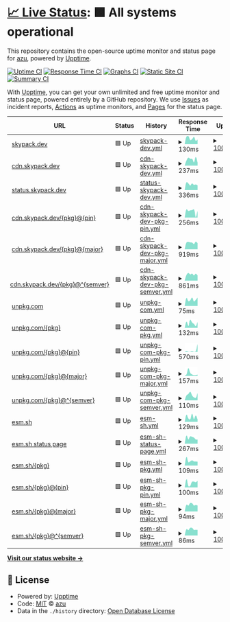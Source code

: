 # [📈 Live Status](https://azu.github.io/npmcdn-upptime/): <!--live status--> **🟩 All systems operational**

This repository contains the open-source uptime monitor and status page for [azu](https://efcl.info/), powered by [Upptime](https://github.com/upptime/upptime).

[![Uptime CI](https://github.com/azu/skypack-upptime/workflows/Uptime%20CI/badge.svg)](https://github.com/azu/skypack-upptime/actions?query=workflow%3A%22Uptime+CI%22)
[![Response Time CI](https://github.com/azu/skypack-upptime/workflows/Response%20Time%20CI/badge.svg)](https://github.com/azu/skypack-upptime/actions?query=workflow%3A%22Response+Time+CI%22)
[![Graphs CI](https://github.com/azu/skypack-upptime/workflows/Graphs%20CI/badge.svg)](https://github.com/azu/skypack-upptime/actions?query=workflow%3A%22Graphs+CI%22)
[![Static Site CI](https://github.com/azu/skypack-upptime/workflows/Static%20Site%20CI/badge.svg)](https://github.com/azu/skypack-upptime/actions?query=workflow%3A%22Static+Site+CI%22)
[![Summary CI](https://github.com/azu/skypack-upptime/workflows/Summary%20CI/badge.svg)](https://github.com/azu/skypack-upptime/actions?query=workflow%3A%22Summary+CI%22)

With [Upptime](https://upptime.js.org), you can get your own unlimited and free uptime monitor and status page, powered entirely by a GitHub repository. We use [Issues](https://github.com/azu/skypack-upptime/issues) as incident reports, [Actions](https://github.com/azu/skypack-upptime/actions) as uptime monitors, and [Pages](https://skypack.dev) for the status page.

<!--start: status pages-->
<!-- This summary is generated by Upptime (https://github.com/upptime/upptime) -->
<!-- Do not edit this manually, your changes will be overwritten -->
<!-- prettier-ignore -->
| URL | Status | History | Response Time | Uptime |
| --- | ------ | ------- | ------------- | ------ |
| <img alt="" src="https://icons.duckduckgo.com/ip3/www.skypack.dev.ico" height="13"> [skypack.dev](https://www.skypack.dev/) | 🟩 Up | [skypack-dev.yml](https://github.com/azu/npmcdn-upptime/commits/HEAD/history/skypack-dev.yml) | <details><summary><img alt="Response time graph" src="./graphs/skypack-dev/response-time-week.png" height="20"> 130ms</summary><br><a href="https://azu.github.io/npmcdn-upptime/history/skypack-dev"><img alt="Response time 177" src="https://img.shields.io/endpoint?url=https%3A%2F%2Fraw.githubusercontent.com%2Fazu%2Fnpmcdn-upptime%2FHEAD%2Fapi%2Fskypack-dev%2Fresponse-time.json"></a><br><a href="https://azu.github.io/npmcdn-upptime/history/skypack-dev"><img alt="24-hour response time 104" src="https://img.shields.io/endpoint?url=https%3A%2F%2Fraw.githubusercontent.com%2Fazu%2Fnpmcdn-upptime%2FHEAD%2Fapi%2Fskypack-dev%2Fresponse-time-day.json"></a><br><a href="https://azu.github.io/npmcdn-upptime/history/skypack-dev"><img alt="7-day response time 130" src="https://img.shields.io/endpoint?url=https%3A%2F%2Fraw.githubusercontent.com%2Fazu%2Fnpmcdn-upptime%2FHEAD%2Fapi%2Fskypack-dev%2Fresponse-time-week.json"></a><br><a href="https://azu.github.io/npmcdn-upptime/history/skypack-dev"><img alt="30-day response time 139" src="https://img.shields.io/endpoint?url=https%3A%2F%2Fraw.githubusercontent.com%2Fazu%2Fnpmcdn-upptime%2FHEAD%2Fapi%2Fskypack-dev%2Fresponse-time-month.json"></a><br><a href="https://azu.github.io/npmcdn-upptime/history/skypack-dev"><img alt="1-year response time 183" src="https://img.shields.io/endpoint?url=https%3A%2F%2Fraw.githubusercontent.com%2Fazu%2Fnpmcdn-upptime%2FHEAD%2Fapi%2Fskypack-dev%2Fresponse-time-year.json"></a></details> | <details><summary><a href="https://azu.github.io/npmcdn-upptime/history/skypack-dev">100.00%</a></summary><a href="https://azu.github.io/npmcdn-upptime/history/skypack-dev"><img alt="All-time uptime 100.00%" src="https://img.shields.io/endpoint?url=https%3A%2F%2Fraw.githubusercontent.com%2Fazu%2Fnpmcdn-upptime%2FHEAD%2Fapi%2Fskypack-dev%2Fuptime.json"></a><br><a href="https://azu.github.io/npmcdn-upptime/history/skypack-dev"><img alt="24-hour uptime 100.00%" src="https://img.shields.io/endpoint?url=https%3A%2F%2Fraw.githubusercontent.com%2Fazu%2Fnpmcdn-upptime%2FHEAD%2Fapi%2Fskypack-dev%2Fuptime-day.json"></a><br><a href="https://azu.github.io/npmcdn-upptime/history/skypack-dev"><img alt="7-day uptime 100.00%" src="https://img.shields.io/endpoint?url=https%3A%2F%2Fraw.githubusercontent.com%2Fazu%2Fnpmcdn-upptime%2FHEAD%2Fapi%2Fskypack-dev%2Fuptime-week.json"></a><br><a href="https://azu.github.io/npmcdn-upptime/history/skypack-dev"><img alt="30-day uptime 100.00%" src="https://img.shields.io/endpoint?url=https%3A%2F%2Fraw.githubusercontent.com%2Fazu%2Fnpmcdn-upptime%2FHEAD%2Fapi%2Fskypack-dev%2Fuptime-month.json"></a><br><a href="https://azu.github.io/npmcdn-upptime/history/skypack-dev"><img alt="1-year uptime 100.00%" src="https://img.shields.io/endpoint?url=https%3A%2F%2Fraw.githubusercontent.com%2Fazu%2Fnpmcdn-upptime%2FHEAD%2Fapi%2Fskypack-dev%2Fuptime-year.json"></a></details>
| <img alt="" src="https://icons.duckduckgo.com/ip3/cdn.skypack.dev.ico" height="13"> [cdn.skypack.dev](https://cdn.skypack.dev/canvas-confetti) | 🟩 Up | [cdn-skypack-dev.yml](https://github.com/azu/npmcdn-upptime/commits/HEAD/history/cdn-skypack-dev.yml) | <details><summary><img alt="Response time graph" src="./graphs/cdn-skypack-dev/response-time-week.png" height="20"> 237ms</summary><br><a href="https://azu.github.io/npmcdn-upptime/history/cdn-skypack-dev"><img alt="Response time 166" src="https://img.shields.io/endpoint?url=https%3A%2F%2Fraw.githubusercontent.com%2Fazu%2Fnpmcdn-upptime%2FHEAD%2Fapi%2Fcdn-skypack-dev%2Fresponse-time.json"></a><br><a href="https://azu.github.io/npmcdn-upptime/history/cdn-skypack-dev"><img alt="24-hour response time 113" src="https://img.shields.io/endpoint?url=https%3A%2F%2Fraw.githubusercontent.com%2Fazu%2Fnpmcdn-upptime%2FHEAD%2Fapi%2Fcdn-skypack-dev%2Fresponse-time-day.json"></a><br><a href="https://azu.github.io/npmcdn-upptime/history/cdn-skypack-dev"><img alt="7-day response time 237" src="https://img.shields.io/endpoint?url=https%3A%2F%2Fraw.githubusercontent.com%2Fazu%2Fnpmcdn-upptime%2FHEAD%2Fapi%2Fcdn-skypack-dev%2Fresponse-time-week.json"></a><br><a href="https://azu.github.io/npmcdn-upptime/history/cdn-skypack-dev"><img alt="30-day response time 192" src="https://img.shields.io/endpoint?url=https%3A%2F%2Fraw.githubusercontent.com%2Fazu%2Fnpmcdn-upptime%2FHEAD%2Fapi%2Fcdn-skypack-dev%2Fresponse-time-month.json"></a><br><a href="https://azu.github.io/npmcdn-upptime/history/cdn-skypack-dev"><img alt="1-year response time 176" src="https://img.shields.io/endpoint?url=https%3A%2F%2Fraw.githubusercontent.com%2Fazu%2Fnpmcdn-upptime%2FHEAD%2Fapi%2Fcdn-skypack-dev%2Fresponse-time-year.json"></a></details> | <details><summary><a href="https://azu.github.io/npmcdn-upptime/history/cdn-skypack-dev">100.00%</a></summary><a href="https://azu.github.io/npmcdn-upptime/history/cdn-skypack-dev"><img alt="All-time uptime 100.00%" src="https://img.shields.io/endpoint?url=https%3A%2F%2Fraw.githubusercontent.com%2Fazu%2Fnpmcdn-upptime%2FHEAD%2Fapi%2Fcdn-skypack-dev%2Fuptime.json"></a><br><a href="https://azu.github.io/npmcdn-upptime/history/cdn-skypack-dev"><img alt="24-hour uptime 100.00%" src="https://img.shields.io/endpoint?url=https%3A%2F%2Fraw.githubusercontent.com%2Fazu%2Fnpmcdn-upptime%2FHEAD%2Fapi%2Fcdn-skypack-dev%2Fuptime-day.json"></a><br><a href="https://azu.github.io/npmcdn-upptime/history/cdn-skypack-dev"><img alt="7-day uptime 100.00%" src="https://img.shields.io/endpoint?url=https%3A%2F%2Fraw.githubusercontent.com%2Fazu%2Fnpmcdn-upptime%2FHEAD%2Fapi%2Fcdn-skypack-dev%2Fuptime-week.json"></a><br><a href="https://azu.github.io/npmcdn-upptime/history/cdn-skypack-dev"><img alt="30-day uptime 100.00%" src="https://img.shields.io/endpoint?url=https%3A%2F%2Fraw.githubusercontent.com%2Fazu%2Fnpmcdn-upptime%2FHEAD%2Fapi%2Fcdn-skypack-dev%2Fuptime-month.json"></a><br><a href="https://azu.github.io/npmcdn-upptime/history/cdn-skypack-dev"><img alt="1-year uptime 100.00%" src="https://img.shields.io/endpoint?url=https%3A%2F%2Fraw.githubusercontent.com%2Fazu%2Fnpmcdn-upptime%2FHEAD%2Fapi%2Fcdn-skypack-dev%2Fuptime-year.json"></a></details>
| <img alt="" src="https://icons.duckduckgo.com/ip3/status.skypack.dev.ico" height="13"> [status.skypack.dev](https://status.skypack.dev/) | 🟩 Up | [status-skypack-dev.yml](https://github.com/azu/npmcdn-upptime/commits/HEAD/history/status-skypack-dev.yml) | <details><summary><img alt="Response time graph" src="./graphs/status-skypack-dev/response-time-week.png" height="20"> 336ms</summary><br><a href="https://azu.github.io/npmcdn-upptime/history/status-skypack-dev"><img alt="Response time 435" src="https://img.shields.io/endpoint?url=https%3A%2F%2Fraw.githubusercontent.com%2Fazu%2Fnpmcdn-upptime%2FHEAD%2Fapi%2Fstatus-skypack-dev%2Fresponse-time.json"></a><br><a href="https://azu.github.io/npmcdn-upptime/history/status-skypack-dev"><img alt="24-hour response time 271" src="https://img.shields.io/endpoint?url=https%3A%2F%2Fraw.githubusercontent.com%2Fazu%2Fnpmcdn-upptime%2FHEAD%2Fapi%2Fstatus-skypack-dev%2Fresponse-time-day.json"></a><br><a href="https://azu.github.io/npmcdn-upptime/history/status-skypack-dev"><img alt="7-day response time 336" src="https://img.shields.io/endpoint?url=https%3A%2F%2Fraw.githubusercontent.com%2Fazu%2Fnpmcdn-upptime%2FHEAD%2Fapi%2Fstatus-skypack-dev%2Fresponse-time-week.json"></a><br><a href="https://azu.github.io/npmcdn-upptime/history/status-skypack-dev"><img alt="30-day response time 324" src="https://img.shields.io/endpoint?url=https%3A%2F%2Fraw.githubusercontent.com%2Fazu%2Fnpmcdn-upptime%2FHEAD%2Fapi%2Fstatus-skypack-dev%2Fresponse-time-month.json"></a><br><a href="https://azu.github.io/npmcdn-upptime/history/status-skypack-dev"><img alt="1-year response time 425" src="https://img.shields.io/endpoint?url=https%3A%2F%2Fraw.githubusercontent.com%2Fazu%2Fnpmcdn-upptime%2FHEAD%2Fapi%2Fstatus-skypack-dev%2Fresponse-time-year.json"></a></details> | <details><summary><a href="https://azu.github.io/npmcdn-upptime/history/status-skypack-dev">100.00%</a></summary><a href="https://azu.github.io/npmcdn-upptime/history/status-skypack-dev"><img alt="All-time uptime 61.23%" src="https://img.shields.io/endpoint?url=https%3A%2F%2Fraw.githubusercontent.com%2Fazu%2Fnpmcdn-upptime%2FHEAD%2Fapi%2Fstatus-skypack-dev%2Fuptime.json"></a><br><a href="https://azu.github.io/npmcdn-upptime/history/status-skypack-dev"><img alt="24-hour uptime 100.00%" src="https://img.shields.io/endpoint?url=https%3A%2F%2Fraw.githubusercontent.com%2Fazu%2Fnpmcdn-upptime%2FHEAD%2Fapi%2Fstatus-skypack-dev%2Fuptime-day.json"></a><br><a href="https://azu.github.io/npmcdn-upptime/history/status-skypack-dev"><img alt="7-day uptime 100.00%" src="https://img.shields.io/endpoint?url=https%3A%2F%2Fraw.githubusercontent.com%2Fazu%2Fnpmcdn-upptime%2FHEAD%2Fapi%2Fstatus-skypack-dev%2Fuptime-week.json"></a><br><a href="https://azu.github.io/npmcdn-upptime/history/status-skypack-dev"><img alt="30-day uptime 100.00%" src="https://img.shields.io/endpoint?url=https%3A%2F%2Fraw.githubusercontent.com%2Fazu%2Fnpmcdn-upptime%2FHEAD%2Fapi%2Fstatus-skypack-dev%2Fuptime-month.json"></a><br><a href="https://azu.github.io/npmcdn-upptime/history/status-skypack-dev"><img alt="1-year uptime 85.22%" src="https://img.shields.io/endpoint?url=https%3A%2F%2Fraw.githubusercontent.com%2Fazu%2Fnpmcdn-upptime%2FHEAD%2Fapi%2Fstatus-skypack-dev%2Fuptime-year.json"></a></details>
| <img alt="" src="https://icons.duckduckgo.com/ip3/cdn.skypack.dev.ico" height="13"> [cdn.skypack.dev/{pkg}@{pin}](https://cdn.skypack.dev/preact@10.5.5) | 🟩 Up | [cdn-skypack-dev-pkg-pin.yml](https://github.com/azu/npmcdn-upptime/commits/HEAD/history/cdn-skypack-dev-pkg-pin.yml) | <details><summary><img alt="Response time graph" src="./graphs/cdn-skypack-dev-pkg-pin/response-time-week.png" height="20"> 256ms</summary><br><a href="https://azu.github.io/npmcdn-upptime/history/cdn-skypack-dev-pkg-pin"><img alt="Response time 238" src="https://img.shields.io/endpoint?url=https%3A%2F%2Fraw.githubusercontent.com%2Fazu%2Fnpmcdn-upptime%2FHEAD%2Fapi%2Fcdn-skypack-dev-pkg-pin%2Fresponse-time.json"></a><br><a href="https://azu.github.io/npmcdn-upptime/history/cdn-skypack-dev-pkg-pin"><img alt="24-hour response time 258" src="https://img.shields.io/endpoint?url=https%3A%2F%2Fraw.githubusercontent.com%2Fazu%2Fnpmcdn-upptime%2FHEAD%2Fapi%2Fcdn-skypack-dev-pkg-pin%2Fresponse-time-day.json"></a><br><a href="https://azu.github.io/npmcdn-upptime/history/cdn-skypack-dev-pkg-pin"><img alt="7-day response time 256" src="https://img.shields.io/endpoint?url=https%3A%2F%2Fraw.githubusercontent.com%2Fazu%2Fnpmcdn-upptime%2FHEAD%2Fapi%2Fcdn-skypack-dev-pkg-pin%2Fresponse-time-week.json"></a><br><a href="https://azu.github.io/npmcdn-upptime/history/cdn-skypack-dev-pkg-pin"><img alt="30-day response time 272" src="https://img.shields.io/endpoint?url=https%3A%2F%2Fraw.githubusercontent.com%2Fazu%2Fnpmcdn-upptime%2FHEAD%2Fapi%2Fcdn-skypack-dev-pkg-pin%2Fresponse-time-month.json"></a><br><a href="https://azu.github.io/npmcdn-upptime/history/cdn-skypack-dev-pkg-pin"><img alt="1-year response time 250" src="https://img.shields.io/endpoint?url=https%3A%2F%2Fraw.githubusercontent.com%2Fazu%2Fnpmcdn-upptime%2FHEAD%2Fapi%2Fcdn-skypack-dev-pkg-pin%2Fresponse-time-year.json"></a></details> | <details><summary><a href="https://azu.github.io/npmcdn-upptime/history/cdn-skypack-dev-pkg-pin">100.00%</a></summary><a href="https://azu.github.io/npmcdn-upptime/history/cdn-skypack-dev-pkg-pin"><img alt="All-time uptime 99.98%" src="https://img.shields.io/endpoint?url=https%3A%2F%2Fraw.githubusercontent.com%2Fazu%2Fnpmcdn-upptime%2FHEAD%2Fapi%2Fcdn-skypack-dev-pkg-pin%2Fuptime.json"></a><br><a href="https://azu.github.io/npmcdn-upptime/history/cdn-skypack-dev-pkg-pin"><img alt="24-hour uptime 100.00%" src="https://img.shields.io/endpoint?url=https%3A%2F%2Fraw.githubusercontent.com%2Fazu%2Fnpmcdn-upptime%2FHEAD%2Fapi%2Fcdn-skypack-dev-pkg-pin%2Fuptime-day.json"></a><br><a href="https://azu.github.io/npmcdn-upptime/history/cdn-skypack-dev-pkg-pin"><img alt="7-day uptime 100.00%" src="https://img.shields.io/endpoint?url=https%3A%2F%2Fraw.githubusercontent.com%2Fazu%2Fnpmcdn-upptime%2FHEAD%2Fapi%2Fcdn-skypack-dev-pkg-pin%2Fuptime-week.json"></a><br><a href="https://azu.github.io/npmcdn-upptime/history/cdn-skypack-dev-pkg-pin"><img alt="30-day uptime 100.00%" src="https://img.shields.io/endpoint?url=https%3A%2F%2Fraw.githubusercontent.com%2Fazu%2Fnpmcdn-upptime%2FHEAD%2Fapi%2Fcdn-skypack-dev-pkg-pin%2Fuptime-month.json"></a><br><a href="https://azu.github.io/npmcdn-upptime/history/cdn-skypack-dev-pkg-pin"><img alt="1-year uptime 100.00%" src="https://img.shields.io/endpoint?url=https%3A%2F%2Fraw.githubusercontent.com%2Fazu%2Fnpmcdn-upptime%2FHEAD%2Fapi%2Fcdn-skypack-dev-pkg-pin%2Fuptime-year.json"></a></details>
| <img alt="" src="https://icons.duckduckgo.com/ip3/cdn.skypack.dev.ico" height="13"> [cdn.skypack.dev/{pkg}@{major}](https://cdn.skypack.dev/preact@10) | 🟩 Up | [cdn-skypack-dev-pkg-major.yml](https://github.com/azu/npmcdn-upptime/commits/HEAD/history/cdn-skypack-dev-pkg-major.yml) | <details><summary><img alt="Response time graph" src="./graphs/cdn-skypack-dev-pkg-major/response-time-week.png" height="20"> 919ms</summary><br><a href="https://azu.github.io/npmcdn-upptime/history/cdn-skypack-dev-pkg-major"><img alt="Response time 328" src="https://img.shields.io/endpoint?url=https%3A%2F%2Fraw.githubusercontent.com%2Fazu%2Fnpmcdn-upptime%2FHEAD%2Fapi%2Fcdn-skypack-dev-pkg-major%2Fresponse-time.json"></a><br><a href="https://azu.github.io/npmcdn-upptime/history/cdn-skypack-dev-pkg-major"><img alt="24-hour response time 849" src="https://img.shields.io/endpoint?url=https%3A%2F%2Fraw.githubusercontent.com%2Fazu%2Fnpmcdn-upptime%2FHEAD%2Fapi%2Fcdn-skypack-dev-pkg-major%2Fresponse-time-day.json"></a><br><a href="https://azu.github.io/npmcdn-upptime/history/cdn-skypack-dev-pkg-major"><img alt="7-day response time 919" src="https://img.shields.io/endpoint?url=https%3A%2F%2Fraw.githubusercontent.com%2Fazu%2Fnpmcdn-upptime%2FHEAD%2Fapi%2Fcdn-skypack-dev-pkg-major%2Fresponse-time-week.json"></a><br><a href="https://azu.github.io/npmcdn-upptime/history/cdn-skypack-dev-pkg-major"><img alt="30-day response time 504" src="https://img.shields.io/endpoint?url=https%3A%2F%2Fraw.githubusercontent.com%2Fazu%2Fnpmcdn-upptime%2FHEAD%2Fapi%2Fcdn-skypack-dev-pkg-major%2Fresponse-time-month.json"></a><br><a href="https://azu.github.io/npmcdn-upptime/history/cdn-skypack-dev-pkg-major"><img alt="1-year response time 324" src="https://img.shields.io/endpoint?url=https%3A%2F%2Fraw.githubusercontent.com%2Fazu%2Fnpmcdn-upptime%2FHEAD%2Fapi%2Fcdn-skypack-dev-pkg-major%2Fresponse-time-year.json"></a></details> | <details><summary><a href="https://azu.github.io/npmcdn-upptime/history/cdn-skypack-dev-pkg-major">100.00%</a></summary><a href="https://azu.github.io/npmcdn-upptime/history/cdn-skypack-dev-pkg-major"><img alt="All-time uptime 99.99%" src="https://img.shields.io/endpoint?url=https%3A%2F%2Fraw.githubusercontent.com%2Fazu%2Fnpmcdn-upptime%2FHEAD%2Fapi%2Fcdn-skypack-dev-pkg-major%2Fuptime.json"></a><br><a href="https://azu.github.io/npmcdn-upptime/history/cdn-skypack-dev-pkg-major"><img alt="24-hour uptime 100.00%" src="https://img.shields.io/endpoint?url=https%3A%2F%2Fraw.githubusercontent.com%2Fazu%2Fnpmcdn-upptime%2FHEAD%2Fapi%2Fcdn-skypack-dev-pkg-major%2Fuptime-day.json"></a><br><a href="https://azu.github.io/npmcdn-upptime/history/cdn-skypack-dev-pkg-major"><img alt="7-day uptime 100.00%" src="https://img.shields.io/endpoint?url=https%3A%2F%2Fraw.githubusercontent.com%2Fazu%2Fnpmcdn-upptime%2FHEAD%2Fapi%2Fcdn-skypack-dev-pkg-major%2Fuptime-week.json"></a><br><a href="https://azu.github.io/npmcdn-upptime/history/cdn-skypack-dev-pkg-major"><img alt="30-day uptime 100.00%" src="https://img.shields.io/endpoint?url=https%3A%2F%2Fraw.githubusercontent.com%2Fazu%2Fnpmcdn-upptime%2FHEAD%2Fapi%2Fcdn-skypack-dev-pkg-major%2Fuptime-month.json"></a><br><a href="https://azu.github.io/npmcdn-upptime/history/cdn-skypack-dev-pkg-major"><img alt="1-year uptime 100.00%" src="https://img.shields.io/endpoint?url=https%3A%2F%2Fraw.githubusercontent.com%2Fazu%2Fnpmcdn-upptime%2FHEAD%2Fapi%2Fcdn-skypack-dev-pkg-major%2Fuptime-year.json"></a></details>
| <img alt="" src="https://icons.duckduckgo.com/ip3/cdn.skypack.dev.ico" height="13"> [cdn.skypack.dev/{pkg}@^{semver}](https://cdn.skypack.dev/preact@^10) | 🟩 Up | [cdn-skypack-dev-pkg-semver.yml](https://github.com/azu/npmcdn-upptime/commits/HEAD/history/cdn-skypack-dev-pkg-semver.yml) | <details><summary><img alt="Response time graph" src="./graphs/cdn-skypack-dev-pkg-semver/response-time-week.png" height="20"> 861ms</summary><br><a href="https://azu.github.io/npmcdn-upptime/history/cdn-skypack-dev-pkg-semver"><img alt="Response time 350" src="https://img.shields.io/endpoint?url=https%3A%2F%2Fraw.githubusercontent.com%2Fazu%2Fnpmcdn-upptime%2FHEAD%2Fapi%2Fcdn-skypack-dev-pkg-semver%2Fresponse-time.json"></a><br><a href="https://azu.github.io/npmcdn-upptime/history/cdn-skypack-dev-pkg-semver"><img alt="24-hour response time 714" src="https://img.shields.io/endpoint?url=https%3A%2F%2Fraw.githubusercontent.com%2Fazu%2Fnpmcdn-upptime%2FHEAD%2Fapi%2Fcdn-skypack-dev-pkg-semver%2Fresponse-time-day.json"></a><br><a href="https://azu.github.io/npmcdn-upptime/history/cdn-skypack-dev-pkg-semver"><img alt="7-day response time 861" src="https://img.shields.io/endpoint?url=https%3A%2F%2Fraw.githubusercontent.com%2Fazu%2Fnpmcdn-upptime%2FHEAD%2Fapi%2Fcdn-skypack-dev-pkg-semver%2Fresponse-time-week.json"></a><br><a href="https://azu.github.io/npmcdn-upptime/history/cdn-skypack-dev-pkg-semver"><img alt="30-day response time 503" src="https://img.shields.io/endpoint?url=https%3A%2F%2Fraw.githubusercontent.com%2Fazu%2Fnpmcdn-upptime%2FHEAD%2Fapi%2Fcdn-skypack-dev-pkg-semver%2Fresponse-time-month.json"></a><br><a href="https://azu.github.io/npmcdn-upptime/history/cdn-skypack-dev-pkg-semver"><img alt="1-year response time 319" src="https://img.shields.io/endpoint?url=https%3A%2F%2Fraw.githubusercontent.com%2Fazu%2Fnpmcdn-upptime%2FHEAD%2Fapi%2Fcdn-skypack-dev-pkg-semver%2Fresponse-time-year.json"></a></details> | <details><summary><a href="https://azu.github.io/npmcdn-upptime/history/cdn-skypack-dev-pkg-semver">100.00%</a></summary><a href="https://azu.github.io/npmcdn-upptime/history/cdn-skypack-dev-pkg-semver"><img alt="All-time uptime 100.00%" src="https://img.shields.io/endpoint?url=https%3A%2F%2Fraw.githubusercontent.com%2Fazu%2Fnpmcdn-upptime%2FHEAD%2Fapi%2Fcdn-skypack-dev-pkg-semver%2Fuptime.json"></a><br><a href="https://azu.github.io/npmcdn-upptime/history/cdn-skypack-dev-pkg-semver"><img alt="24-hour uptime 100.00%" src="https://img.shields.io/endpoint?url=https%3A%2F%2Fraw.githubusercontent.com%2Fazu%2Fnpmcdn-upptime%2FHEAD%2Fapi%2Fcdn-skypack-dev-pkg-semver%2Fuptime-day.json"></a><br><a href="https://azu.github.io/npmcdn-upptime/history/cdn-skypack-dev-pkg-semver"><img alt="7-day uptime 100.00%" src="https://img.shields.io/endpoint?url=https%3A%2F%2Fraw.githubusercontent.com%2Fazu%2Fnpmcdn-upptime%2FHEAD%2Fapi%2Fcdn-skypack-dev-pkg-semver%2Fuptime-week.json"></a><br><a href="https://azu.github.io/npmcdn-upptime/history/cdn-skypack-dev-pkg-semver"><img alt="30-day uptime 100.00%" src="https://img.shields.io/endpoint?url=https%3A%2F%2Fraw.githubusercontent.com%2Fazu%2Fnpmcdn-upptime%2FHEAD%2Fapi%2Fcdn-skypack-dev-pkg-semver%2Fuptime-month.json"></a><br><a href="https://azu.github.io/npmcdn-upptime/history/cdn-skypack-dev-pkg-semver"><img alt="1-year uptime 100.00%" src="https://img.shields.io/endpoint?url=https%3A%2F%2Fraw.githubusercontent.com%2Fazu%2Fnpmcdn-upptime%2FHEAD%2Fapi%2Fcdn-skypack-dev-pkg-semver%2Fuptime-year.json"></a></details>
| <img alt="" src="https://icons.duckduckgo.com/ip3/unpkg.com.ico" height="13"> [unpkg.com](https://unpkg.com/) | 🟩 Up | [unpkg-com.yml](https://github.com/azu/npmcdn-upptime/commits/HEAD/history/unpkg-com.yml) | <details><summary><img alt="Response time graph" src="./graphs/unpkg-com/response-time-week.png" height="20"> 75ms</summary><br><a href="https://azu.github.io/npmcdn-upptime/history/unpkg-com"><img alt="Response time 59" src="https://img.shields.io/endpoint?url=https%3A%2F%2Fraw.githubusercontent.com%2Fazu%2Fnpmcdn-upptime%2FHEAD%2Fapi%2Funpkg-com%2Fresponse-time.json"></a><br><a href="https://azu.github.io/npmcdn-upptime/history/unpkg-com"><img alt="24-hour response time 96" src="https://img.shields.io/endpoint?url=https%3A%2F%2Fraw.githubusercontent.com%2Fazu%2Fnpmcdn-upptime%2FHEAD%2Fapi%2Funpkg-com%2Fresponse-time-day.json"></a><br><a href="https://azu.github.io/npmcdn-upptime/history/unpkg-com"><img alt="7-day response time 75" src="https://img.shields.io/endpoint?url=https%3A%2F%2Fraw.githubusercontent.com%2Fazu%2Fnpmcdn-upptime%2FHEAD%2Fapi%2Funpkg-com%2Fresponse-time-week.json"></a><br><a href="https://azu.github.io/npmcdn-upptime/history/unpkg-com"><img alt="30-day response time 72" src="https://img.shields.io/endpoint?url=https%3A%2F%2Fraw.githubusercontent.com%2Fazu%2Fnpmcdn-upptime%2FHEAD%2Fapi%2Funpkg-com%2Fresponse-time-month.json"></a><br><a href="https://azu.github.io/npmcdn-upptime/history/unpkg-com"><img alt="1-year response time 60" src="https://img.shields.io/endpoint?url=https%3A%2F%2Fraw.githubusercontent.com%2Fazu%2Fnpmcdn-upptime%2FHEAD%2Fapi%2Funpkg-com%2Fresponse-time-year.json"></a></details> | <details><summary><a href="https://azu.github.io/npmcdn-upptime/history/unpkg-com">100.00%</a></summary><a href="https://azu.github.io/npmcdn-upptime/history/unpkg-com"><img alt="All-time uptime 100.00%" src="https://img.shields.io/endpoint?url=https%3A%2F%2Fraw.githubusercontent.com%2Fazu%2Fnpmcdn-upptime%2FHEAD%2Fapi%2Funpkg-com%2Fuptime.json"></a><br><a href="https://azu.github.io/npmcdn-upptime/history/unpkg-com"><img alt="24-hour uptime 100.00%" src="https://img.shields.io/endpoint?url=https%3A%2F%2Fraw.githubusercontent.com%2Fazu%2Fnpmcdn-upptime%2FHEAD%2Fapi%2Funpkg-com%2Fuptime-day.json"></a><br><a href="https://azu.github.io/npmcdn-upptime/history/unpkg-com"><img alt="7-day uptime 100.00%" src="https://img.shields.io/endpoint?url=https%3A%2F%2Fraw.githubusercontent.com%2Fazu%2Fnpmcdn-upptime%2FHEAD%2Fapi%2Funpkg-com%2Fuptime-week.json"></a><br><a href="https://azu.github.io/npmcdn-upptime/history/unpkg-com"><img alt="30-day uptime 100.00%" src="https://img.shields.io/endpoint?url=https%3A%2F%2Fraw.githubusercontent.com%2Fazu%2Fnpmcdn-upptime%2FHEAD%2Fapi%2Funpkg-com%2Fuptime-month.json"></a><br><a href="https://azu.github.io/npmcdn-upptime/history/unpkg-com"><img alt="1-year uptime 100.00%" src="https://img.shields.io/endpoint?url=https%3A%2F%2Fraw.githubusercontent.com%2Fazu%2Fnpmcdn-upptime%2FHEAD%2Fapi%2Funpkg-com%2Fuptime-year.json"></a></details>
| <img alt="" src="https://icons.duckduckgo.com/ip3/unpkg.com.ico" height="13"> [unpkg.com/{pkg}](https://unpkg.com/preact) | 🟩 Up | [unpkg-com-pkg.yml](https://github.com/azu/npmcdn-upptime/commits/HEAD/history/unpkg-com-pkg.yml) | <details><summary><img alt="Response time graph" src="./graphs/unpkg-com-pkg/response-time-week.png" height="20"> 132ms</summary><br><a href="https://azu.github.io/npmcdn-upptime/history/unpkg-com-pkg"><img alt="Response time 326" src="https://img.shields.io/endpoint?url=https%3A%2F%2Fraw.githubusercontent.com%2Fazu%2Fnpmcdn-upptime%2FHEAD%2Fapi%2Funpkg-com-pkg%2Fresponse-time.json"></a><br><a href="https://azu.github.io/npmcdn-upptime/history/unpkg-com-pkg"><img alt="24-hour response time 163" src="https://img.shields.io/endpoint?url=https%3A%2F%2Fraw.githubusercontent.com%2Fazu%2Fnpmcdn-upptime%2FHEAD%2Fapi%2Funpkg-com-pkg%2Fresponse-time-day.json"></a><br><a href="https://azu.github.io/npmcdn-upptime/history/unpkg-com-pkg"><img alt="7-day response time 132" src="https://img.shields.io/endpoint?url=https%3A%2F%2Fraw.githubusercontent.com%2Fazu%2Fnpmcdn-upptime%2FHEAD%2Fapi%2Funpkg-com-pkg%2Fresponse-time-week.json"></a><br><a href="https://azu.github.io/npmcdn-upptime/history/unpkg-com-pkg"><img alt="30-day response time 151" src="https://img.shields.io/endpoint?url=https%3A%2F%2Fraw.githubusercontent.com%2Fazu%2Fnpmcdn-upptime%2FHEAD%2Fapi%2Funpkg-com-pkg%2Fresponse-time-month.json"></a><br><a href="https://azu.github.io/npmcdn-upptime/history/unpkg-com-pkg"><img alt="1-year response time 269" src="https://img.shields.io/endpoint?url=https%3A%2F%2Fraw.githubusercontent.com%2Fazu%2Fnpmcdn-upptime%2FHEAD%2Fapi%2Funpkg-com-pkg%2Fresponse-time-year.json"></a></details> | <details><summary><a href="https://azu.github.io/npmcdn-upptime/history/unpkg-com-pkg">100.00%</a></summary><a href="https://azu.github.io/npmcdn-upptime/history/unpkg-com-pkg"><img alt="All-time uptime 99.48%" src="https://img.shields.io/endpoint?url=https%3A%2F%2Fraw.githubusercontent.com%2Fazu%2Fnpmcdn-upptime%2FHEAD%2Fapi%2Funpkg-com-pkg%2Fuptime.json"></a><br><a href="https://azu.github.io/npmcdn-upptime/history/unpkg-com-pkg"><img alt="24-hour uptime 100.00%" src="https://img.shields.io/endpoint?url=https%3A%2F%2Fraw.githubusercontent.com%2Fazu%2Fnpmcdn-upptime%2FHEAD%2Fapi%2Funpkg-com-pkg%2Fuptime-day.json"></a><br><a href="https://azu.github.io/npmcdn-upptime/history/unpkg-com-pkg"><img alt="7-day uptime 100.00%" src="https://img.shields.io/endpoint?url=https%3A%2F%2Fraw.githubusercontent.com%2Fazu%2Fnpmcdn-upptime%2FHEAD%2Fapi%2Funpkg-com-pkg%2Fuptime-week.json"></a><br><a href="https://azu.github.io/npmcdn-upptime/history/unpkg-com-pkg"><img alt="30-day uptime 100.00%" src="https://img.shields.io/endpoint?url=https%3A%2F%2Fraw.githubusercontent.com%2Fazu%2Fnpmcdn-upptime%2FHEAD%2Fapi%2Funpkg-com-pkg%2Fuptime-month.json"></a><br><a href="https://azu.github.io/npmcdn-upptime/history/unpkg-com-pkg"><img alt="1-year uptime 100.00%" src="https://img.shields.io/endpoint?url=https%3A%2F%2Fraw.githubusercontent.com%2Fazu%2Fnpmcdn-upptime%2FHEAD%2Fapi%2Funpkg-com-pkg%2Fuptime-year.json"></a></details>
| <img alt="" src="https://icons.duckduckgo.com/ip3/unpkg.com.ico" height="13"> [unpkg.com/{pkg}@{pin}](https://unpkg.com/preact@10.5.5) | 🟩 Up | [unpkg-com-pkg-pin.yml](https://github.com/azu/npmcdn-upptime/commits/HEAD/history/unpkg-com-pkg-pin.yml) | <details><summary><img alt="Response time graph" src="./graphs/unpkg-com-pkg-pin/response-time-week.png" height="20"> 570ms</summary><br><a href="https://azu.github.io/npmcdn-upptime/history/unpkg-com-pkg-pin"><img alt="Response time 746" src="https://img.shields.io/endpoint?url=https%3A%2F%2Fraw.githubusercontent.com%2Fazu%2Fnpmcdn-upptime%2FHEAD%2Fapi%2Funpkg-com-pkg-pin%2Fresponse-time.json"></a><br><a href="https://azu.github.io/npmcdn-upptime/history/unpkg-com-pkg-pin"><img alt="24-hour response time 3046" src="https://img.shields.io/endpoint?url=https%3A%2F%2Fraw.githubusercontent.com%2Fazu%2Fnpmcdn-upptime%2FHEAD%2Fapi%2Funpkg-com-pkg-pin%2Fresponse-time-day.json"></a><br><a href="https://azu.github.io/npmcdn-upptime/history/unpkg-com-pkg-pin"><img alt="7-day response time 570" src="https://img.shields.io/endpoint?url=https%3A%2F%2Fraw.githubusercontent.com%2Fazu%2Fnpmcdn-upptime%2FHEAD%2Fapi%2Funpkg-com-pkg-pin%2Fresponse-time-week.json"></a><br><a href="https://azu.github.io/npmcdn-upptime/history/unpkg-com-pkg-pin"><img alt="30-day response time 387" src="https://img.shields.io/endpoint?url=https%3A%2F%2Fraw.githubusercontent.com%2Fazu%2Fnpmcdn-upptime%2FHEAD%2Fapi%2Funpkg-com-pkg-pin%2Fresponse-time-month.json"></a><br><a href="https://azu.github.io/npmcdn-upptime/history/unpkg-com-pkg-pin"><img alt="1-year response time 754" src="https://img.shields.io/endpoint?url=https%3A%2F%2Fraw.githubusercontent.com%2Fazu%2Fnpmcdn-upptime%2FHEAD%2Fapi%2Funpkg-com-pkg-pin%2Fresponse-time-year.json"></a></details> | <details><summary><a href="https://azu.github.io/npmcdn-upptime/history/unpkg-com-pkg-pin">100.00%</a></summary><a href="https://azu.github.io/npmcdn-upptime/history/unpkg-com-pkg-pin"><img alt="All-time uptime 99.49%" src="https://img.shields.io/endpoint?url=https%3A%2F%2Fraw.githubusercontent.com%2Fazu%2Fnpmcdn-upptime%2FHEAD%2Fapi%2Funpkg-com-pkg-pin%2Fuptime.json"></a><br><a href="https://azu.github.io/npmcdn-upptime/history/unpkg-com-pkg-pin"><img alt="24-hour uptime 100.00%" src="https://img.shields.io/endpoint?url=https%3A%2F%2Fraw.githubusercontent.com%2Fazu%2Fnpmcdn-upptime%2FHEAD%2Fapi%2Funpkg-com-pkg-pin%2Fuptime-day.json"></a><br><a href="https://azu.github.io/npmcdn-upptime/history/unpkg-com-pkg-pin"><img alt="7-day uptime 100.00%" src="https://img.shields.io/endpoint?url=https%3A%2F%2Fraw.githubusercontent.com%2Fazu%2Fnpmcdn-upptime%2FHEAD%2Fapi%2Funpkg-com-pkg-pin%2Fuptime-week.json"></a><br><a href="https://azu.github.io/npmcdn-upptime/history/unpkg-com-pkg-pin"><img alt="30-day uptime 100.00%" src="https://img.shields.io/endpoint?url=https%3A%2F%2Fraw.githubusercontent.com%2Fazu%2Fnpmcdn-upptime%2FHEAD%2Fapi%2Funpkg-com-pkg-pin%2Fuptime-month.json"></a><br><a href="https://azu.github.io/npmcdn-upptime/history/unpkg-com-pkg-pin"><img alt="1-year uptime 100.00%" src="https://img.shields.io/endpoint?url=https%3A%2F%2Fraw.githubusercontent.com%2Fazu%2Fnpmcdn-upptime%2FHEAD%2Fapi%2Funpkg-com-pkg-pin%2Fuptime-year.json"></a></details>
| <img alt="" src="https://icons.duckduckgo.com/ip3/unpkg.com.ico" height="13"> [unpkg.com/{pkg}@{major}](https://unpkg.com/preact@10) | 🟩 Up | [unpkg-com-pkg-major.yml](https://github.com/azu/npmcdn-upptime/commits/HEAD/history/unpkg-com-pkg-major.yml) | <details><summary><img alt="Response time graph" src="./graphs/unpkg-com-pkg-major/response-time-week.png" height="20"> 157ms</summary><br><a href="https://azu.github.io/npmcdn-upptime/history/unpkg-com-pkg-major"><img alt="Response time 174" src="https://img.shields.io/endpoint?url=https%3A%2F%2Fraw.githubusercontent.com%2Fazu%2Fnpmcdn-upptime%2FHEAD%2Fapi%2Funpkg-com-pkg-major%2Fresponse-time.json"></a><br><a href="https://azu.github.io/npmcdn-upptime/history/unpkg-com-pkg-major"><img alt="24-hour response time 82" src="https://img.shields.io/endpoint?url=https%3A%2F%2Fraw.githubusercontent.com%2Fazu%2Fnpmcdn-upptime%2FHEAD%2Fapi%2Funpkg-com-pkg-major%2Fresponse-time-day.json"></a><br><a href="https://azu.github.io/npmcdn-upptime/history/unpkg-com-pkg-major"><img alt="7-day response time 157" src="https://img.shields.io/endpoint?url=https%3A%2F%2Fraw.githubusercontent.com%2Fazu%2Fnpmcdn-upptime%2FHEAD%2Fapi%2Funpkg-com-pkg-major%2Fresponse-time-week.json"></a><br><a href="https://azu.github.io/npmcdn-upptime/history/unpkg-com-pkg-major"><img alt="30-day response time 132" src="https://img.shields.io/endpoint?url=https%3A%2F%2Fraw.githubusercontent.com%2Fazu%2Fnpmcdn-upptime%2FHEAD%2Fapi%2Funpkg-com-pkg-major%2Fresponse-time-month.json"></a><br><a href="https://azu.github.io/npmcdn-upptime/history/unpkg-com-pkg-major"><img alt="1-year response time 145" src="https://img.shields.io/endpoint?url=https%3A%2F%2Fraw.githubusercontent.com%2Fazu%2Fnpmcdn-upptime%2FHEAD%2Fapi%2Funpkg-com-pkg-major%2Fresponse-time-year.json"></a></details> | <details><summary><a href="https://azu.github.io/npmcdn-upptime/history/unpkg-com-pkg-major">100.00%</a></summary><a href="https://azu.github.io/npmcdn-upptime/history/unpkg-com-pkg-major"><img alt="All-time uptime 99.48%" src="https://img.shields.io/endpoint?url=https%3A%2F%2Fraw.githubusercontent.com%2Fazu%2Fnpmcdn-upptime%2FHEAD%2Fapi%2Funpkg-com-pkg-major%2Fuptime.json"></a><br><a href="https://azu.github.io/npmcdn-upptime/history/unpkg-com-pkg-major"><img alt="24-hour uptime 100.00%" src="https://img.shields.io/endpoint?url=https%3A%2F%2Fraw.githubusercontent.com%2Fazu%2Fnpmcdn-upptime%2FHEAD%2Fapi%2Funpkg-com-pkg-major%2Fuptime-day.json"></a><br><a href="https://azu.github.io/npmcdn-upptime/history/unpkg-com-pkg-major"><img alt="7-day uptime 100.00%" src="https://img.shields.io/endpoint?url=https%3A%2F%2Fraw.githubusercontent.com%2Fazu%2Fnpmcdn-upptime%2FHEAD%2Fapi%2Funpkg-com-pkg-major%2Fuptime-week.json"></a><br><a href="https://azu.github.io/npmcdn-upptime/history/unpkg-com-pkg-major"><img alt="30-day uptime 100.00%" src="https://img.shields.io/endpoint?url=https%3A%2F%2Fraw.githubusercontent.com%2Fazu%2Fnpmcdn-upptime%2FHEAD%2Fapi%2Funpkg-com-pkg-major%2Fuptime-month.json"></a><br><a href="https://azu.github.io/npmcdn-upptime/history/unpkg-com-pkg-major"><img alt="1-year uptime 100.00%" src="https://img.shields.io/endpoint?url=https%3A%2F%2Fraw.githubusercontent.com%2Fazu%2Fnpmcdn-upptime%2FHEAD%2Fapi%2Funpkg-com-pkg-major%2Fuptime-year.json"></a></details>
| <img alt="" src="https://icons.duckduckgo.com/ip3/unpkg.com.ico" height="13"> [unpkg.com/{pkg}@^{semver}](https://unpkg.com/preact@^10) | 🟩 Up | [unpkg-com-pkg-semver.yml](https://github.com/azu/npmcdn-upptime/commits/HEAD/history/unpkg-com-pkg-semver.yml) | <details><summary><img alt="Response time graph" src="./graphs/unpkg-com-pkg-semver/response-time-week.png" height="20"> 110ms</summary><br><a href="https://azu.github.io/npmcdn-upptime/history/unpkg-com-pkg-semver"><img alt="Response time 166" src="https://img.shields.io/endpoint?url=https%3A%2F%2Fraw.githubusercontent.com%2Fazu%2Fnpmcdn-upptime%2FHEAD%2Fapi%2Funpkg-com-pkg-semver%2Fresponse-time.json"></a><br><a href="https://azu.github.io/npmcdn-upptime/history/unpkg-com-pkg-semver"><img alt="24-hour response time 147" src="https://img.shields.io/endpoint?url=https%3A%2F%2Fraw.githubusercontent.com%2Fazu%2Fnpmcdn-upptime%2FHEAD%2Fapi%2Funpkg-com-pkg-semver%2Fresponse-time-day.json"></a><br><a href="https://azu.github.io/npmcdn-upptime/history/unpkg-com-pkg-semver"><img alt="7-day response time 110" src="https://img.shields.io/endpoint?url=https%3A%2F%2Fraw.githubusercontent.com%2Fazu%2Fnpmcdn-upptime%2FHEAD%2Fapi%2Funpkg-com-pkg-semver%2Fresponse-time-week.json"></a><br><a href="https://azu.github.io/npmcdn-upptime/history/unpkg-com-pkg-semver"><img alt="30-day response time 145" src="https://img.shields.io/endpoint?url=https%3A%2F%2Fraw.githubusercontent.com%2Fazu%2Fnpmcdn-upptime%2FHEAD%2Fapi%2Funpkg-com-pkg-semver%2Fresponse-time-month.json"></a><br><a href="https://azu.github.io/npmcdn-upptime/history/unpkg-com-pkg-semver"><img alt="1-year response time 130" src="https://img.shields.io/endpoint?url=https%3A%2F%2Fraw.githubusercontent.com%2Fazu%2Fnpmcdn-upptime%2FHEAD%2Fapi%2Funpkg-com-pkg-semver%2Fresponse-time-year.json"></a></details> | <details><summary><a href="https://azu.github.io/npmcdn-upptime/history/unpkg-com-pkg-semver">100.00%</a></summary><a href="https://azu.github.io/npmcdn-upptime/history/unpkg-com-pkg-semver"><img alt="All-time uptime 99.54%" src="https://img.shields.io/endpoint?url=https%3A%2F%2Fraw.githubusercontent.com%2Fazu%2Fnpmcdn-upptime%2FHEAD%2Fapi%2Funpkg-com-pkg-semver%2Fuptime.json"></a><br><a href="https://azu.github.io/npmcdn-upptime/history/unpkg-com-pkg-semver"><img alt="24-hour uptime 100.00%" src="https://img.shields.io/endpoint?url=https%3A%2F%2Fraw.githubusercontent.com%2Fazu%2Fnpmcdn-upptime%2FHEAD%2Fapi%2Funpkg-com-pkg-semver%2Fuptime-day.json"></a><br><a href="https://azu.github.io/npmcdn-upptime/history/unpkg-com-pkg-semver"><img alt="7-day uptime 100.00%" src="https://img.shields.io/endpoint?url=https%3A%2F%2Fraw.githubusercontent.com%2Fazu%2Fnpmcdn-upptime%2FHEAD%2Fapi%2Funpkg-com-pkg-semver%2Fuptime-week.json"></a><br><a href="https://azu.github.io/npmcdn-upptime/history/unpkg-com-pkg-semver"><img alt="30-day uptime 100.00%" src="https://img.shields.io/endpoint?url=https%3A%2F%2Fraw.githubusercontent.com%2Fazu%2Fnpmcdn-upptime%2FHEAD%2Fapi%2Funpkg-com-pkg-semver%2Fuptime-month.json"></a><br><a href="https://azu.github.io/npmcdn-upptime/history/unpkg-com-pkg-semver"><img alt="1-year uptime 100.00%" src="https://img.shields.io/endpoint?url=https%3A%2F%2Fraw.githubusercontent.com%2Fazu%2Fnpmcdn-upptime%2FHEAD%2Fapi%2Funpkg-com-pkg-semver%2Fuptime-year.json"></a></details>
| <img alt="" src="https://icons.duckduckgo.com/ip3/esm.sh.ico" height="13"> [esm.sh](https://esm.sh/) | 🟩 Up | [esm-sh.yml](https://github.com/azu/npmcdn-upptime/commits/HEAD/history/esm-sh.yml) | <details><summary><img alt="Response time graph" src="./graphs/esm-sh/response-time-week.png" height="20"> 129ms</summary><br><a href="https://azu.github.io/npmcdn-upptime/history/esm-sh"><img alt="Response time 168" src="https://img.shields.io/endpoint?url=https%3A%2F%2Fraw.githubusercontent.com%2Fazu%2Fnpmcdn-upptime%2FHEAD%2Fapi%2Fesm-sh%2Fresponse-time.json"></a><br><a href="https://azu.github.io/npmcdn-upptime/history/esm-sh"><img alt="24-hour response time 62" src="https://img.shields.io/endpoint?url=https%3A%2F%2Fraw.githubusercontent.com%2Fazu%2Fnpmcdn-upptime%2FHEAD%2Fapi%2Fesm-sh%2Fresponse-time-day.json"></a><br><a href="https://azu.github.io/npmcdn-upptime/history/esm-sh"><img alt="7-day response time 129" src="https://img.shields.io/endpoint?url=https%3A%2F%2Fraw.githubusercontent.com%2Fazu%2Fnpmcdn-upptime%2FHEAD%2Fapi%2Fesm-sh%2Fresponse-time-week.json"></a><br><a href="https://azu.github.io/npmcdn-upptime/history/esm-sh"><img alt="30-day response time 172" src="https://img.shields.io/endpoint?url=https%3A%2F%2Fraw.githubusercontent.com%2Fazu%2Fnpmcdn-upptime%2FHEAD%2Fapi%2Fesm-sh%2Fresponse-time-month.json"></a><br><a href="https://azu.github.io/npmcdn-upptime/history/esm-sh"><img alt="1-year response time 167" src="https://img.shields.io/endpoint?url=https%3A%2F%2Fraw.githubusercontent.com%2Fazu%2Fnpmcdn-upptime%2FHEAD%2Fapi%2Fesm-sh%2Fresponse-time-year.json"></a></details> | <details><summary><a href="https://azu.github.io/npmcdn-upptime/history/esm-sh">100.00%</a></summary><a href="https://azu.github.io/npmcdn-upptime/history/esm-sh"><img alt="All-time uptime 99.83%" src="https://img.shields.io/endpoint?url=https%3A%2F%2Fraw.githubusercontent.com%2Fazu%2Fnpmcdn-upptime%2FHEAD%2Fapi%2Fesm-sh%2Fuptime.json"></a><br><a href="https://azu.github.io/npmcdn-upptime/history/esm-sh"><img alt="24-hour uptime 100.00%" src="https://img.shields.io/endpoint?url=https%3A%2F%2Fraw.githubusercontent.com%2Fazu%2Fnpmcdn-upptime%2FHEAD%2Fapi%2Fesm-sh%2Fuptime-day.json"></a><br><a href="https://azu.github.io/npmcdn-upptime/history/esm-sh"><img alt="7-day uptime 100.00%" src="https://img.shields.io/endpoint?url=https%3A%2F%2Fraw.githubusercontent.com%2Fazu%2Fnpmcdn-upptime%2FHEAD%2Fapi%2Fesm-sh%2Fuptime-week.json"></a><br><a href="https://azu.github.io/npmcdn-upptime/history/esm-sh"><img alt="30-day uptime 100.00%" src="https://img.shields.io/endpoint?url=https%3A%2F%2Fraw.githubusercontent.com%2Fazu%2Fnpmcdn-upptime%2FHEAD%2Fapi%2Fesm-sh%2Fuptime-month.json"></a><br><a href="https://azu.github.io/npmcdn-upptime/history/esm-sh"><img alt="1-year uptime 100.00%" src="https://img.shields.io/endpoint?url=https%3A%2F%2Fraw.githubusercontent.com%2Fazu%2Fnpmcdn-upptime%2FHEAD%2Fapi%2Fesm-sh%2Fuptime-year.json"></a></details>
| <img alt="" src="https://icons.duckduckgo.com/ip3/esm.instatus.com.ico" height="13"> [esm.sh status page](https://esm.instatus.com/) | 🟩 Up | [esm-sh-status-page.yml](https://github.com/azu/npmcdn-upptime/commits/HEAD/history/esm-sh-status-page.yml) | <details><summary><img alt="Response time graph" src="./graphs/esm-sh-status-page/response-time-week.png" height="20"> 267ms</summary><br><a href="https://azu.github.io/npmcdn-upptime/history/esm-sh-status-page"><img alt="Response time 417" src="https://img.shields.io/endpoint?url=https%3A%2F%2Fraw.githubusercontent.com%2Fazu%2Fnpmcdn-upptime%2FHEAD%2Fapi%2Fesm-sh-status-page%2Fresponse-time.json"></a><br><a href="https://azu.github.io/npmcdn-upptime/history/esm-sh-status-page"><img alt="24-hour response time 187" src="https://img.shields.io/endpoint?url=https%3A%2F%2Fraw.githubusercontent.com%2Fazu%2Fnpmcdn-upptime%2FHEAD%2Fapi%2Fesm-sh-status-page%2Fresponse-time-day.json"></a><br><a href="https://azu.github.io/npmcdn-upptime/history/esm-sh-status-page"><img alt="7-day response time 267" src="https://img.shields.io/endpoint?url=https%3A%2F%2Fraw.githubusercontent.com%2Fazu%2Fnpmcdn-upptime%2FHEAD%2Fapi%2Fesm-sh-status-page%2Fresponse-time-week.json"></a><br><a href="https://azu.github.io/npmcdn-upptime/history/esm-sh-status-page"><img alt="30-day response time 227" src="https://img.shields.io/endpoint?url=https%3A%2F%2Fraw.githubusercontent.com%2Fazu%2Fnpmcdn-upptime%2FHEAD%2Fapi%2Fesm-sh-status-page%2Fresponse-time-month.json"></a><br><a href="https://azu.github.io/npmcdn-upptime/history/esm-sh-status-page"><img alt="1-year response time 376" src="https://img.shields.io/endpoint?url=https%3A%2F%2Fraw.githubusercontent.com%2Fazu%2Fnpmcdn-upptime%2FHEAD%2Fapi%2Fesm-sh-status-page%2Fresponse-time-year.json"></a></details> | <details><summary><a href="https://azu.github.io/npmcdn-upptime/history/esm-sh-status-page">100.00%</a></summary><a href="https://azu.github.io/npmcdn-upptime/history/esm-sh-status-page"><img alt="All-time uptime 100.00%" src="https://img.shields.io/endpoint?url=https%3A%2F%2Fraw.githubusercontent.com%2Fazu%2Fnpmcdn-upptime%2FHEAD%2Fapi%2Fesm-sh-status-page%2Fuptime.json"></a><br><a href="https://azu.github.io/npmcdn-upptime/history/esm-sh-status-page"><img alt="24-hour uptime 100.00%" src="https://img.shields.io/endpoint?url=https%3A%2F%2Fraw.githubusercontent.com%2Fazu%2Fnpmcdn-upptime%2FHEAD%2Fapi%2Fesm-sh-status-page%2Fuptime-day.json"></a><br><a href="https://azu.github.io/npmcdn-upptime/history/esm-sh-status-page"><img alt="7-day uptime 100.00%" src="https://img.shields.io/endpoint?url=https%3A%2F%2Fraw.githubusercontent.com%2Fazu%2Fnpmcdn-upptime%2FHEAD%2Fapi%2Fesm-sh-status-page%2Fuptime-week.json"></a><br><a href="https://azu.github.io/npmcdn-upptime/history/esm-sh-status-page"><img alt="30-day uptime 100.00%" src="https://img.shields.io/endpoint?url=https%3A%2F%2Fraw.githubusercontent.com%2Fazu%2Fnpmcdn-upptime%2FHEAD%2Fapi%2Fesm-sh-status-page%2Fuptime-month.json"></a><br><a href="https://azu.github.io/npmcdn-upptime/history/esm-sh-status-page"><img alt="1-year uptime 100.00%" src="https://img.shields.io/endpoint?url=https%3A%2F%2Fraw.githubusercontent.com%2Fazu%2Fnpmcdn-upptime%2FHEAD%2Fapi%2Fesm-sh-status-page%2Fuptime-year.json"></a></details>
| <img alt="" src="https://icons.duckduckgo.com/ip3/esm.sh.ico" height="13"> [esm.sh/{pkg}](https://esm.sh/preact) | 🟩 Up | [esm-sh-pkg.yml](https://github.com/azu/npmcdn-upptime/commits/HEAD/history/esm-sh-pkg.yml) | <details><summary><img alt="Response time graph" src="./graphs/esm-sh-pkg/response-time-week.png" height="20"> 109ms</summary><br><a href="https://azu.github.io/npmcdn-upptime/history/esm-sh-pkg"><img alt="Response time 150" src="https://img.shields.io/endpoint?url=https%3A%2F%2Fraw.githubusercontent.com%2Fazu%2Fnpmcdn-upptime%2FHEAD%2Fapi%2Fesm-sh-pkg%2Fresponse-time.json"></a><br><a href="https://azu.github.io/npmcdn-upptime/history/esm-sh-pkg"><img alt="24-hour response time 88" src="https://img.shields.io/endpoint?url=https%3A%2F%2Fraw.githubusercontent.com%2Fazu%2Fnpmcdn-upptime%2FHEAD%2Fapi%2Fesm-sh-pkg%2Fresponse-time-day.json"></a><br><a href="https://azu.github.io/npmcdn-upptime/history/esm-sh-pkg"><img alt="7-day response time 109" src="https://img.shields.io/endpoint?url=https%3A%2F%2Fraw.githubusercontent.com%2Fazu%2Fnpmcdn-upptime%2FHEAD%2Fapi%2Fesm-sh-pkg%2Fresponse-time-week.json"></a><br><a href="https://azu.github.io/npmcdn-upptime/history/esm-sh-pkg"><img alt="30-day response time 115" src="https://img.shields.io/endpoint?url=https%3A%2F%2Fraw.githubusercontent.com%2Fazu%2Fnpmcdn-upptime%2FHEAD%2Fapi%2Fesm-sh-pkg%2Fresponse-time-month.json"></a><br><a href="https://azu.github.io/npmcdn-upptime/history/esm-sh-pkg"><img alt="1-year response time 141" src="https://img.shields.io/endpoint?url=https%3A%2F%2Fraw.githubusercontent.com%2Fazu%2Fnpmcdn-upptime%2FHEAD%2Fapi%2Fesm-sh-pkg%2Fresponse-time-year.json"></a></details> | <details><summary><a href="https://azu.github.io/npmcdn-upptime/history/esm-sh-pkg">100.00%</a></summary><a href="https://azu.github.io/npmcdn-upptime/history/esm-sh-pkg"><img alt="All-time uptime 100.00%" src="https://img.shields.io/endpoint?url=https%3A%2F%2Fraw.githubusercontent.com%2Fazu%2Fnpmcdn-upptime%2FHEAD%2Fapi%2Fesm-sh-pkg%2Fuptime.json"></a><br><a href="https://azu.github.io/npmcdn-upptime/history/esm-sh-pkg"><img alt="24-hour uptime 100.00%" src="https://img.shields.io/endpoint?url=https%3A%2F%2Fraw.githubusercontent.com%2Fazu%2Fnpmcdn-upptime%2FHEAD%2Fapi%2Fesm-sh-pkg%2Fuptime-day.json"></a><br><a href="https://azu.github.io/npmcdn-upptime/history/esm-sh-pkg"><img alt="7-day uptime 100.00%" src="https://img.shields.io/endpoint?url=https%3A%2F%2Fraw.githubusercontent.com%2Fazu%2Fnpmcdn-upptime%2FHEAD%2Fapi%2Fesm-sh-pkg%2Fuptime-week.json"></a><br><a href="https://azu.github.io/npmcdn-upptime/history/esm-sh-pkg"><img alt="30-day uptime 100.00%" src="https://img.shields.io/endpoint?url=https%3A%2F%2Fraw.githubusercontent.com%2Fazu%2Fnpmcdn-upptime%2FHEAD%2Fapi%2Fesm-sh-pkg%2Fuptime-month.json"></a><br><a href="https://azu.github.io/npmcdn-upptime/history/esm-sh-pkg"><img alt="1-year uptime 100.00%" src="https://img.shields.io/endpoint?url=https%3A%2F%2Fraw.githubusercontent.com%2Fazu%2Fnpmcdn-upptime%2FHEAD%2Fapi%2Fesm-sh-pkg%2Fuptime-year.json"></a></details>
| <img alt="" src="https://icons.duckduckgo.com/ip3/esm.sh.ico" height="13"> [esm.sh/{pkg}@{pin}](https://esm.sh/preact@10.5.5) | 🟩 Up | [esm-sh-pkg-pin.yml](https://github.com/azu/npmcdn-upptime/commits/HEAD/history/esm-sh-pkg-pin.yml) | <details><summary><img alt="Response time graph" src="./graphs/esm-sh-pkg-pin/response-time-week.png" height="20"> 100ms</summary><br><a href="https://azu.github.io/npmcdn-upptime/history/esm-sh-pkg-pin"><img alt="Response time 157" src="https://img.shields.io/endpoint?url=https%3A%2F%2Fraw.githubusercontent.com%2Fazu%2Fnpmcdn-upptime%2FHEAD%2Fapi%2Fesm-sh-pkg-pin%2Fresponse-time.json"></a><br><a href="https://azu.github.io/npmcdn-upptime/history/esm-sh-pkg-pin"><img alt="24-hour response time 136" src="https://img.shields.io/endpoint?url=https%3A%2F%2Fraw.githubusercontent.com%2Fazu%2Fnpmcdn-upptime%2FHEAD%2Fapi%2Fesm-sh-pkg-pin%2Fresponse-time-day.json"></a><br><a href="https://azu.github.io/npmcdn-upptime/history/esm-sh-pkg-pin"><img alt="7-day response time 100" src="https://img.shields.io/endpoint?url=https%3A%2F%2Fraw.githubusercontent.com%2Fazu%2Fnpmcdn-upptime%2FHEAD%2Fapi%2Fesm-sh-pkg-pin%2Fresponse-time-week.json"></a><br><a href="https://azu.github.io/npmcdn-upptime/history/esm-sh-pkg-pin"><img alt="30-day response time 109" src="https://img.shields.io/endpoint?url=https%3A%2F%2Fraw.githubusercontent.com%2Fazu%2Fnpmcdn-upptime%2FHEAD%2Fapi%2Fesm-sh-pkg-pin%2Fresponse-time-month.json"></a><br><a href="https://azu.github.io/npmcdn-upptime/history/esm-sh-pkg-pin"><img alt="1-year response time 150" src="https://img.shields.io/endpoint?url=https%3A%2F%2Fraw.githubusercontent.com%2Fazu%2Fnpmcdn-upptime%2FHEAD%2Fapi%2Fesm-sh-pkg-pin%2Fresponse-time-year.json"></a></details> | <details><summary><a href="https://azu.github.io/npmcdn-upptime/history/esm-sh-pkg-pin">100.00%</a></summary><a href="https://azu.github.io/npmcdn-upptime/history/esm-sh-pkg-pin"><img alt="All-time uptime 100.00%" src="https://img.shields.io/endpoint?url=https%3A%2F%2Fraw.githubusercontent.com%2Fazu%2Fnpmcdn-upptime%2FHEAD%2Fapi%2Fesm-sh-pkg-pin%2Fuptime.json"></a><br><a href="https://azu.github.io/npmcdn-upptime/history/esm-sh-pkg-pin"><img alt="24-hour uptime 100.00%" src="https://img.shields.io/endpoint?url=https%3A%2F%2Fraw.githubusercontent.com%2Fazu%2Fnpmcdn-upptime%2FHEAD%2Fapi%2Fesm-sh-pkg-pin%2Fuptime-day.json"></a><br><a href="https://azu.github.io/npmcdn-upptime/history/esm-sh-pkg-pin"><img alt="7-day uptime 100.00%" src="https://img.shields.io/endpoint?url=https%3A%2F%2Fraw.githubusercontent.com%2Fazu%2Fnpmcdn-upptime%2FHEAD%2Fapi%2Fesm-sh-pkg-pin%2Fuptime-week.json"></a><br><a href="https://azu.github.io/npmcdn-upptime/history/esm-sh-pkg-pin"><img alt="30-day uptime 100.00%" src="https://img.shields.io/endpoint?url=https%3A%2F%2Fraw.githubusercontent.com%2Fazu%2Fnpmcdn-upptime%2FHEAD%2Fapi%2Fesm-sh-pkg-pin%2Fuptime-month.json"></a><br><a href="https://azu.github.io/npmcdn-upptime/history/esm-sh-pkg-pin"><img alt="1-year uptime 100.00%" src="https://img.shields.io/endpoint?url=https%3A%2F%2Fraw.githubusercontent.com%2Fazu%2Fnpmcdn-upptime%2FHEAD%2Fapi%2Fesm-sh-pkg-pin%2Fuptime-year.json"></a></details>
| <img alt="" src="https://icons.duckduckgo.com/ip3/esm.sh.ico" height="13"> [esm.sh/{pkg}@{major}](https://esm.sh/preact@10) | 🟩 Up | [esm-sh-pkg-major.yml](https://github.com/azu/npmcdn-upptime/commits/HEAD/history/esm-sh-pkg-major.yml) | <details><summary><img alt="Response time graph" src="./graphs/esm-sh-pkg-major/response-time-week.png" height="20"> 94ms</summary><br><a href="https://azu.github.io/npmcdn-upptime/history/esm-sh-pkg-major"><img alt="Response time 119" src="https://img.shields.io/endpoint?url=https%3A%2F%2Fraw.githubusercontent.com%2Fazu%2Fnpmcdn-upptime%2FHEAD%2Fapi%2Fesm-sh-pkg-major%2Fresponse-time.json"></a><br><a href="https://azu.github.io/npmcdn-upptime/history/esm-sh-pkg-major"><img alt="24-hour response time 83" src="https://img.shields.io/endpoint?url=https%3A%2F%2Fraw.githubusercontent.com%2Fazu%2Fnpmcdn-upptime%2FHEAD%2Fapi%2Fesm-sh-pkg-major%2Fresponse-time-day.json"></a><br><a href="https://azu.github.io/npmcdn-upptime/history/esm-sh-pkg-major"><img alt="7-day response time 94" src="https://img.shields.io/endpoint?url=https%3A%2F%2Fraw.githubusercontent.com%2Fazu%2Fnpmcdn-upptime%2FHEAD%2Fapi%2Fesm-sh-pkg-major%2Fresponse-time-week.json"></a><br><a href="https://azu.github.io/npmcdn-upptime/history/esm-sh-pkg-major"><img alt="30-day response time 106" src="https://img.shields.io/endpoint?url=https%3A%2F%2Fraw.githubusercontent.com%2Fazu%2Fnpmcdn-upptime%2FHEAD%2Fapi%2Fesm-sh-pkg-major%2Fresponse-time-month.json"></a><br><a href="https://azu.github.io/npmcdn-upptime/history/esm-sh-pkg-major"><img alt="1-year response time 117" src="https://img.shields.io/endpoint?url=https%3A%2F%2Fraw.githubusercontent.com%2Fazu%2Fnpmcdn-upptime%2FHEAD%2Fapi%2Fesm-sh-pkg-major%2Fresponse-time-year.json"></a></details> | <details><summary><a href="https://azu.github.io/npmcdn-upptime/history/esm-sh-pkg-major">100.00%</a></summary><a href="https://azu.github.io/npmcdn-upptime/history/esm-sh-pkg-major"><img alt="All-time uptime 100.00%" src="https://img.shields.io/endpoint?url=https%3A%2F%2Fraw.githubusercontent.com%2Fazu%2Fnpmcdn-upptime%2FHEAD%2Fapi%2Fesm-sh-pkg-major%2Fuptime.json"></a><br><a href="https://azu.github.io/npmcdn-upptime/history/esm-sh-pkg-major"><img alt="24-hour uptime 100.00%" src="https://img.shields.io/endpoint?url=https%3A%2F%2Fraw.githubusercontent.com%2Fazu%2Fnpmcdn-upptime%2FHEAD%2Fapi%2Fesm-sh-pkg-major%2Fuptime-day.json"></a><br><a href="https://azu.github.io/npmcdn-upptime/history/esm-sh-pkg-major"><img alt="7-day uptime 100.00%" src="https://img.shields.io/endpoint?url=https%3A%2F%2Fraw.githubusercontent.com%2Fazu%2Fnpmcdn-upptime%2FHEAD%2Fapi%2Fesm-sh-pkg-major%2Fuptime-week.json"></a><br><a href="https://azu.github.io/npmcdn-upptime/history/esm-sh-pkg-major"><img alt="30-day uptime 100.00%" src="https://img.shields.io/endpoint?url=https%3A%2F%2Fraw.githubusercontent.com%2Fazu%2Fnpmcdn-upptime%2FHEAD%2Fapi%2Fesm-sh-pkg-major%2Fuptime-month.json"></a><br><a href="https://azu.github.io/npmcdn-upptime/history/esm-sh-pkg-major"><img alt="1-year uptime 100.00%" src="https://img.shields.io/endpoint?url=https%3A%2F%2Fraw.githubusercontent.com%2Fazu%2Fnpmcdn-upptime%2FHEAD%2Fapi%2Fesm-sh-pkg-major%2Fuptime-year.json"></a></details>
| <img alt="" src="https://icons.duckduckgo.com/ip3/esm.sh.ico" height="13"> [esm.sh/{pkg}@^{semver}](https://esm.sh/preact@^10) | 🟩 Up | [esm-sh-pkg-semver.yml](https://github.com/azu/npmcdn-upptime/commits/HEAD/history/esm-sh-pkg-semver.yml) | <details><summary><img alt="Response time graph" src="./graphs/esm-sh-pkg-semver/response-time-week.png" height="20"> 86ms</summary><br><a href="https://azu.github.io/npmcdn-upptime/history/esm-sh-pkg-semver"><img alt="Response time 99" src="https://img.shields.io/endpoint?url=https%3A%2F%2Fraw.githubusercontent.com%2Fazu%2Fnpmcdn-upptime%2FHEAD%2Fapi%2Fesm-sh-pkg-semver%2Fresponse-time.json"></a><br><a href="https://azu.github.io/npmcdn-upptime/history/esm-sh-pkg-semver"><img alt="24-hour response time 77" src="https://img.shields.io/endpoint?url=https%3A%2F%2Fraw.githubusercontent.com%2Fazu%2Fnpmcdn-upptime%2FHEAD%2Fapi%2Fesm-sh-pkg-semver%2Fresponse-time-day.json"></a><br><a href="https://azu.github.io/npmcdn-upptime/history/esm-sh-pkg-semver"><img alt="7-day response time 86" src="https://img.shields.io/endpoint?url=https%3A%2F%2Fraw.githubusercontent.com%2Fazu%2Fnpmcdn-upptime%2FHEAD%2Fapi%2Fesm-sh-pkg-semver%2Fresponse-time-week.json"></a><br><a href="https://azu.github.io/npmcdn-upptime/history/esm-sh-pkg-semver"><img alt="30-day response time 99" src="https://img.shields.io/endpoint?url=https%3A%2F%2Fraw.githubusercontent.com%2Fazu%2Fnpmcdn-upptime%2FHEAD%2Fapi%2Fesm-sh-pkg-semver%2Fresponse-time-month.json"></a><br><a href="https://azu.github.io/npmcdn-upptime/history/esm-sh-pkg-semver"><img alt="1-year response time 102" src="https://img.shields.io/endpoint?url=https%3A%2F%2Fraw.githubusercontent.com%2Fazu%2Fnpmcdn-upptime%2FHEAD%2Fapi%2Fesm-sh-pkg-semver%2Fresponse-time-year.json"></a></details> | <details><summary><a href="https://azu.github.io/npmcdn-upptime/history/esm-sh-pkg-semver">100.00%</a></summary><a href="https://azu.github.io/npmcdn-upptime/history/esm-sh-pkg-semver"><img alt="All-time uptime 100.00%" src="https://img.shields.io/endpoint?url=https%3A%2F%2Fraw.githubusercontent.com%2Fazu%2Fnpmcdn-upptime%2FHEAD%2Fapi%2Fesm-sh-pkg-semver%2Fuptime.json"></a><br><a href="https://azu.github.io/npmcdn-upptime/history/esm-sh-pkg-semver"><img alt="24-hour uptime 100.00%" src="https://img.shields.io/endpoint?url=https%3A%2F%2Fraw.githubusercontent.com%2Fazu%2Fnpmcdn-upptime%2FHEAD%2Fapi%2Fesm-sh-pkg-semver%2Fuptime-day.json"></a><br><a href="https://azu.github.io/npmcdn-upptime/history/esm-sh-pkg-semver"><img alt="7-day uptime 100.00%" src="https://img.shields.io/endpoint?url=https%3A%2F%2Fraw.githubusercontent.com%2Fazu%2Fnpmcdn-upptime%2FHEAD%2Fapi%2Fesm-sh-pkg-semver%2Fuptime-week.json"></a><br><a href="https://azu.github.io/npmcdn-upptime/history/esm-sh-pkg-semver"><img alt="30-day uptime 100.00%" src="https://img.shields.io/endpoint?url=https%3A%2F%2Fraw.githubusercontent.com%2Fazu%2Fnpmcdn-upptime%2FHEAD%2Fapi%2Fesm-sh-pkg-semver%2Fuptime-month.json"></a><br><a href="https://azu.github.io/npmcdn-upptime/history/esm-sh-pkg-semver"><img alt="1-year uptime 100.00%" src="https://img.shields.io/endpoint?url=https%3A%2F%2Fraw.githubusercontent.com%2Fazu%2Fnpmcdn-upptime%2FHEAD%2Fapi%2Fesm-sh-pkg-semver%2Fuptime-year.json"></a></details>

<!--end: status pages-->

[**Visit our status website →**](https://azu.github.io/npmcdn-upptime/)

## 📄 License

- Powered by: [Upptime](https://github.com/upptime/upptime)
- Code: [MIT](./LICENSE) © [azu](https://efcl.info/)
- Data in the `./history` directory: [Open Database License](https://opendatacommons.org/licenses/odbl/1-0/)
